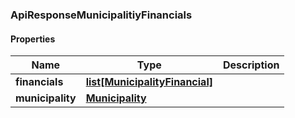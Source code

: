 

[//]: # (CLASS:ApiResponseMunicipalitiyFinancials)

[//]: # (KIND:object)

### ApiResponseMunicipalitiyFinancials

#### Properties

[//]: # (START_DEFINITION)

Name | Type | Description
------------ | ------------- | -------------
**financials** | [**list[MunicipalityFinancial]**](MunicipalityFinancial.md) |  &nbsp;
**municipality** | [**Municipality**](Municipality.md) |  &nbsp;

[//]: # (END_DEFINITION)


[//]: # (CONTAINED_CLASS:MunicipalityFinancial)


[//]: # (CONTAINED_CLASS:Municipality)



